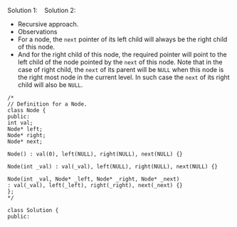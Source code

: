 Solution 1:
​
​
​
Solution 2:
​
- Recursive approach.
- Observations
- For a node, the `next` pointer of its left child will always be the right child of this node.
- And for the right child of this node, the required pointer will point to the left child of the node pointed by the `next` of this node. Note that in the case of right child, the `next` of its parent will be `NULL` when this node is the right most node in the current level. In such case the `next` of its right child will also be `NULL`.
​
```
/*
// Definition for a Node.
class Node {
public:
int val;
Node* left;
Node* right;
Node* next;
​
Node() : val(0), left(NULL), right(NULL), next(NULL) {}
​
Node(int _val) : val(_val), left(NULL), right(NULL), next(NULL) {}
​
Node(int _val, Node* _left, Node* _right, Node* _next)
: val(_val), left(_left), right(_right), next(_next) {}
};
*/
​
class Solution {
public: